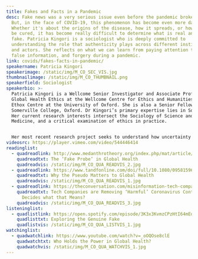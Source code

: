 ```yaml
---
title: Fakes and Facts in a Pandemic
desc: Fake news was a very serious issue even before the pandemic broke out.
  But, in the face of COVID-19, this phenomenon has become even more dangerous.
  Whether it's about the origins of the disease, how it spreads, or how it can
  be cured, it has become really difficult to determine what is real and what is
  fake. Patricia Kingori is a sociologist who is deeply committed to
  understanding the role that authenticity plays across different institutions
  and actors. She reflects on what we can learn from paying attention to fakes,
  false information, and forgery during a pandemic.
link: covids/fakes-facts-in-pandemic/
speakername: Patricia Kingori
speakerimage: /static/img/M_CO_SEC_VIS.jpg
thumbnailimage: /static/img/M_CO_THUMBNAIL.png
speakerfield: Sociologist
speakerbio: >-
  Patricia Kingori is a Wellcome Senior Investigator and Associate Professor in
  Global Health Ethics at the Wellcome Centre for Ethics and Humanities and the
  Ethox Centre at the University of Oxford. She is also a Senior Fellow at
  Somerville College, Oxford. Dr Kingori’s primary expertise lies in Sociology.
  Her current research interests intersect the Sociology of Science and
  Medicine, and a critical examination of ethics in practice. 


  Her most recent research project seeks to understand how uncertainty and ambiguity about the authenticity of products and activities across a vast array of institutions, actors, and locations are reconciled in real-world settings. It will also investigate the moral paradoxes associated with such uncertainty.
videosrc: https://player.vimeo.com/video/544446414
readinglist:
  - quadreadlink: http://www.medanthrotheory.org/index.php/mat/article/view/5033
    quadreadtxt: The ‘Fake Probe’ in Global Health
    quadreadvis: /static/img/M_CO_QUA_READVIS_2.jpg
  - quadreadlink: https://www.tandfonline.com/doi/full/10.1080/09581596.2019.1605155
    quadreadtxt: Why the Pseudo Matters to Global Health
    quadreadvis: /static/img/M_CO_QUA_READVIS_1.jpg
  - quadreadlink: https://theconversation.com/misinformation-tech-companies-are-removing-harmful-coronavirus-content-but-who-decides-what-that-means-144534
    quadreadtxt: Tech Companies are Removing ‘Harmful’ Coronavirus Content – But who
      Decides what that Means?
    quadreadvis: /static/img/M_CO_QUA_READVIS_3.jpg
listeninglist:
  - quadlistlink: https://open.spotify.com/episode/3K3x3KvmzCPzHtI64mEdbh?si=T5spec15RGao0ithDHmdEg
    quadlisttxt: Exploring the Genuine Fake
    quadlistvis: /static/img/M_CO_QUA_LISTVIS_1.jpg
watchinglist:
  - quadwatchlink: https://www.youtube.com/watch?v=_oOQOse8clE
    quadwatchtxt: Who Holds the Power in Global Health?
    quadwatchvis: /static/img/M_CO_QUA_WATCHVIS_1.jpg
---
```

